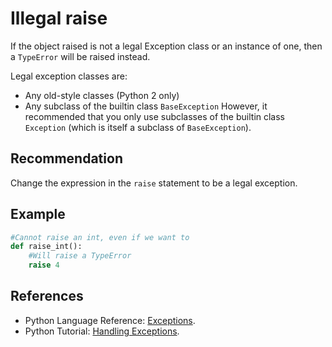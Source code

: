 # Illegal raise
If the object raised is not a legal Exception class or an instance of one, then a `TypeError` will be raised instead.

Legal exception classes are:

* Any old-style classes (Python 2 only)
* Any subclass of the builtin class `BaseException`
However, it recommended that you only use subclasses of the builtin class `Exception` (which is itself a subclass of `BaseException`).


## Recommendation
Change the expression in the `raise` statement to be a legal exception.


## Example

```python
#Cannot raise an int, even if we want to
def raise_int():
    #Will raise a TypeError
    raise 4


```

## References
* Python Language Reference: [Exceptions](https://docs.python.org/reference/executionmodel.html#exceptions).
* Python Tutorial: [Handling Exceptions](https://docs.python.org/tutorial/errors.html#handling-exceptions).
